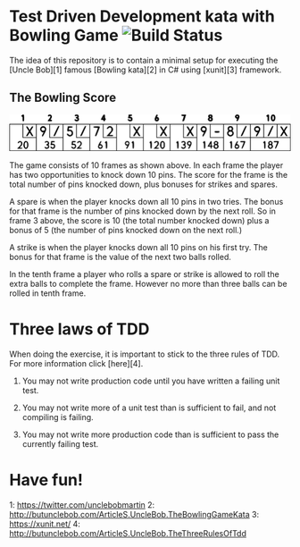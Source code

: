 # Test Driven Development kata with Bowling Game ![Build Status](https://travis-ci.org/tavisca-bootcamp/tdd-basics.svg?branch=master)

The idea of this repository is to contain a minimal setup for executing the [Uncle Bob][1] famous [Bowling kata][2] in C# using [xunit][3] framework.

## The Bowling Score

![Example Score](bowling_scoresheet_example.png)

The game consists of 10 frames as shown above.  In each frame the player has
two opportunities to knock down 10 pins.  The score for the frame is the total
number of pins knocked down, plus bonuses for strikes and spares.

A spare is when the player knocks down all 10 pins in two tries.  The bonus for
that frame is the number of pins knocked down by the next roll.  So in frame 3
above, the score is 10 (the total number knocked down) plus a bonus of 5 (the
number of pins knocked down on the next roll.)

A strike is when the player knocks down all 10 pins on his first try.  The bonus
for that frame is the value of the next two balls rolled.

In the tenth frame a player who rolls a spare or strike is allowed to roll the extra
balls to complete the frame.  However no more than three balls can be rolled in
tenth frame.

# Three laws of TDD

When doing the exercise, it is important to stick to the three rules of TDD. For more information click [here][4].

1. You may not write production code until you have written a failing unit test.

2. You may not write more of a unit test than is sufficient to fail, and not compiling is failing.

3. You may not write more production code than is sufficient to pass the currently failing test.

# Have fun!

1: https://twitter.com/unclebobmartin
2: http://butunclebob.com/ArticleS.UncleBob.TheBowlingGameKata
3: https://xunit.net/
4: http://butunclebob.com/ArticleS.UncleBob.TheThreeRulesOfTdd
